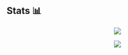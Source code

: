 ## Stats 📊
<p align="center">
  <picture>
    <source
      srcset="https://github-readme-stats-ochre-seven-80.vercel.app/api/top-langs?username=darktau21&size_weight=0.5&count_weight=0.5&layout=donut&theme=dark"
      media="(prefers-color-scheme: dark)"
    />
    <source
      srcset="https://github-readme-stats-ochre-seven-80.vercel.app/api/top-langs?username=darktau21&size_weight=0.5&count_weight=0.5&layout=donut"
      media="(prefers-color-scheme: light), (prefers-color-scheme: no-preference)"
    />
    <img src="https://github-readme-stats-ochre-seven-80.vercel.app/api/top-langs/?username=darktau21&size_weight=0.5&count_weight=0.5&layout=donut&theme=transprent" />
  </picture>
</p>

<p align="center">
  <picture>
  <source
    srcset="https://github-readme-stats-ochre-seven-80.vercel.app/api/wakatime?username=darktau21&layout=compact&theme=dark"
    media="(prefers-color-scheme: dark)"
  />
  <source
    srcset="https://github-readme-stats-ochre-seven-80.vercel.app/api/wakatime?username=darktau21&layout=compact"
    media="(prefers-color-scheme: light), (prefers-color-scheme: no-preference)"
  />
  <img src="https://github-readme-stats-ochre-seven-80.vercel.app/api/api/wakatime?username=darktau21&layout=compact&theme=transprent" />
</picture>

</p>
